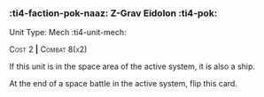 ### :ti4-faction-pok-naaz: **Z-Grav Eidolon** :ti4-pok:

Unit Type: Mech :ti4-unit-mech:

<span style="font-variant:small-caps;">Cost 2</span> __|__ <span style="font-variant:small-caps;">Combat 8(x2)</span>

If this unit is in the space area of the active system, it is also a ship. 

At the end of a space battle in the active system, flip this card.
